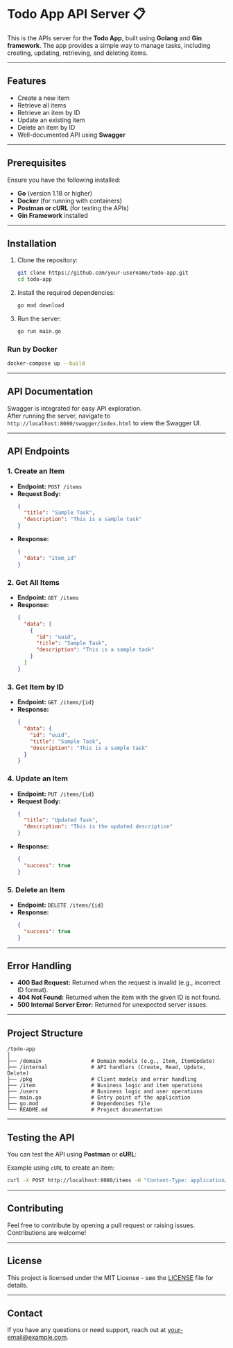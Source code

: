 # **Todo App API Server 📋**

This is the APIs server for the **Todo App**, built using **Golang** and **Gin framework**. The app provides a simple way to manage tasks, including creating, updating, retrieving, and deleting items.

---

## **Features**

- Create a new item
- Retrieve all items
- Retrieve an item by ID
- Update an existing item
- Delete an item by ID
- Well-documented API using **Swagger**

---

## **Prerequisites**

Ensure you have the following installed:

- **Go** (version 1.18 or higher)
- **Docker** (for running with containers)
- **Postman or cURL** (for testing the APIs)
- **Gin Framework** installed

---

## **Installation**

1. Clone the repository:

   ```bash
   git clone https://github.com/your-username/todo-app.git
   cd todo-app
   ```

2. Install the required dependencies:

   ```bash
   go mod download
   ```

3. Run the server:
   ```bash
   go run main.go
   ```

### **Run by Docker**

```bash
docker-compose up --build
```

---

## **API Documentation**

Swagger is integrated for easy API exploration.  
After running the server, navigate to `http://localhost:8080/swagger/index.html` to view the Swagger UI.

---

## **API Endpoints**

### **1. Create an Item**

- **Endpoint:** `POST /items`
- **Request Body:**
  ```json
  {
    "title": "Sample Task",
    "description": "This is a sample task"
  }
  ```
- **Response:**
  ```json
  {
    "data": "item_id"
  }
  ```

### **2. Get All Items**

- **Endpoint:** `GET /items`
- **Response:**
  ```json
  {
    "data": [
      {
        "id": "uuid",
        "title": "Sample Task",
        "description": "This is a sample task"
      }
    ]
  }
  ```

### **3. Get Item by ID**

- **Endpoint:** `GET /items/{id}`
- **Response:**
  ```json
  {
    "data": {
      "id": "uuid",
      "title": "Sample Task",
      "description": "This is a sample task"
    }
  }
  ```

### **4. Update an Item**

- **Endpoint:** `PUT /items/{id}`
- **Request Body:**
  ```json
  {
    "title": "Updated Task",
    "description": "This is the updated description"
  }
  ```
- **Response:**
  ```json
  {
    "success": true
  }
  ```

### **5. Delete an Item**

- **Endpoint:** `DELETE /items/{id}`
- **Response:**
  ```json
  {
    "success": true
  }
  ```

---

## **Error Handling**

- **400 Bad Request:** Returned when the request is invalid (e.g., incorrect ID format).
- **404 Not Found:** Returned when the item with the given ID is not found.
- **500 Internal Server Error:** Returned for unexpected server issues.

---

## **Project Structure**

```
/todo-app
│
├── /domain                # Domain models (e.g., Item, ItemUpdate)
├── /internal              # API handlers (Create, Read, Update, Delete)
├── /pkg                   # Client models and error handling
├── /item                  # Business logic and item operations
├── /users                 # Business logic and user operations
├── main.go                # Entry point of the application
├── go.mod                 # Dependencies file
└── README.md              # Project documentation
```

---

## **Testing the API**

You can test the API using **Postman** or **cURL**:

Example using `cURL` to create an item:

```bash
curl -X POST http://localhost:8080/items -H "Content-Type: application/json" -d '{"name": "New Task", "description": "Task details"}'
```

---

## **Contributing**

Feel free to contribute by opening a pull request or raising issues. Contributions are welcome!

---

## **License**

This project is licensed under the MIT License - see the [LICENSE](LICENSE) file for details.

---

## **Contact**

If you have any questions or need support, reach out at [your-email@example.com](mailto:your-email@example.com).
